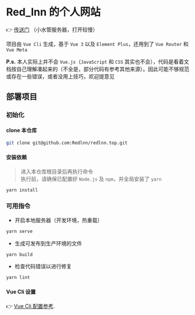 # Red_lnn 的个人网站

 👉 [传送门](https://www.redlnn.top/) （小水管服务器，打开较慢）

项目由 `Vue Cli` 生成，基于 `Vue 3` 以及 `Element Plus`，还用到了 `Vue Router` 和 `Vue Meta`

**P.s.** 本人实际上并不会 `Vue.js`（`JavaScript` 和 `CSS` 其实也不会），代码是看着文档按自己理解凑起来的（不全是，部分代码有参考其他来源）。因此可能不够规范或存在一些错误，或者没用上技巧，欢迎提意见

## 部署项目

### 初始化

#### clone 本仓库

```bash
git clone git@github.com:Redlnn/redlnn.top.git
```

#### 安装依赖

> 进入本仓库根目录后再执行命令  
  执行前，请确保已配置好 `Node.js` 及 `npm`，并全局安装了 `yarn`

```bash
yarn install
```

### 可用指令

- 开启本地服务器（开发环境，热重载）

```bash
yarn serve
```

- 生成可发布到生产环境的文件

```bash
yarn build
```

- 检查代码错误以进行修复

```bash
yarn lint
```

#### Vue Cli 设置

👉 [Vue Cli 配置参考](https://cli.vuejs.org/zh/config/).
